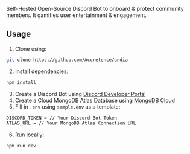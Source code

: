 Self-Hosted Open-Source Discord Bot to onboard & protect community members. It gamifies user entertainment & engagement.

## Usage

1. Clone using:

```bash
git clone https://github.com/Accretence/andia
```

2. Install dependencies:

```bash
npm install
```

3. Create a Discord Bot using [Discord Developer Portal](https://discord.com/developers/applications)
4. Create a Cloud MongoDB Atlas Database using [MongoDB Cloud](https://www.mongodb.com/cloud)
5. Fill in `.env` using `sample.env` as a template:

```bash
DISCORD_TOKEN = // Your Discord Bot Token
ATLAS_URL = // Your MongoDB Atlas Connection URL
```

6. Run locally:

```bash
npm run dev
```
